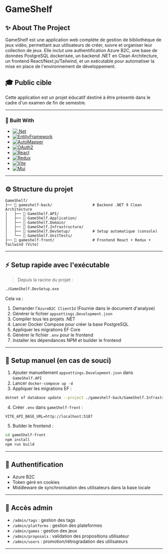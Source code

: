 # GameShelf

## ✨ About The Project
GameShelf est une application web complète de gestion de bibliothèque de jeux vidéo, permettant aux utilisateurs de créer, suivre et organiser leur collection de jeux. Elle inclut une authentification Azure B2C, une base de données PostgreSQL dockerisée, un backend .NET en Clean Architecture, un frontend React/Next.js/Tailwind, et un exécutable pour automatiser la mise en place de l'environnement de développement.

## 🎓 Public cible
Cette application est un projet éducatif destiné à être présenté dans le cadre d'un examen de fin de semestre.

---

### 🔗 Built With

  * [![.Net][.Net]][.Net-url]
  * [![EntityFramework][EF]][EF-url]
  * [![AutoMapper][AutoMapper]][AutoMapper-url]
  * [![OAuth2][OAuth2]][OAuth2-url]
  * [![React][React.js]][React-url]
  * [![Redux][Redux]][Redux-url]
  * [![Vite][Vite]][Vite-url]
  * [![Mui][Mui]][Mui-url]

---

## ⚙️ Structure du projet
```
GameShelf/
├── 📂 gameshelf-back/                  # Backend .NET 9 Clean Architecture
│   ├── 📂 GameShelf.API/               
│   ├── 📂 GameShelf.Application/       
│   ├── 📂 GameShelf.Domain/       
│   ├── 📂 GameShelf.Infrastructure/
│   ├── 📂 GameShelf.DevSetup/          # Setup automatique (console)
│   └── 📂 GameShelf.UnitTests/    
├── 📂 gameshelf-front/                 # Frontend React + Redux + Tailwind (Vite)     
```

---

## ⚡ Setup rapide avec l'exécutable

> Depuis la racine du projet :

```bash
./GameShelf.DevSetup.exe
```

Cela va :
1. Demander l'`AzureB2C ClientId` (Fournie dans le document d'analyse)
2. Générer le fichier `appsettings.Development.json`
3. Compiler tous les projets .NET
4. Lancer Docker Compose pour créer la base PostgreSQL
5. Appliquer les migrations EF Core
6. Générer le fichier `.env` pour le frontend
7. Installer les dépendances NPM et builder le frontend

---

## 🔧 Setup manuel (en cas de souci)

1. Ajouter manuellement `appsettings.Development.json` dans `GameShelf.API`
2. Lancer `docker-compose up -d`
3. Appliquer les migrations EF :
```bash
dotnet ef database update --project ./gameshelf-back/GameShelf.Infrastructure --startup-project ./gameshelf-back/GameShelf.API
```
4. Créer `.env` dans `gameShelf-front` :
```
VITE_API_BASE_URL=http://localhost:5187
```
5. Builder le frontend :
```bash
cd gameShelf-front
npm install
npm run build
```

---

## 🔑 Authentification
- Azure B2C
- Token géré en cookies
- Middleware de synchronisation des utilisateurs dans la base locale

---

## 🔐 Accès admin
- `/admin/tags` : gestion des tags
- `/admin/platforms` : gestion des plateformes
- `/admin/games` : gestion des jeux
- `/admin/proposals` : validation des propositions utilisateur
- `/admin/users` : promotion/rétrogradation des utilisateurs


---

<!-- MARKDOWN LINKS & IMAGES -->
<!-- https://www.markdownguide.org/basic-syntax/#reference-style-links -->
[React.js]: https://img.shields.io/badge/React-20232A?style=for-the-badge&logo=react&logoColor=61DAFB
[React-url]: https://reactjs.org/
[Redux]: https://img.shields.io/badge/Redux-764ABC?style=for-the-badge&logo=redux&logoColor=white
[Redux-url]: https://redux.js.org/
[.Net]: https://img.shields.io/badge/.NET-5C2D91?style=for-the-badge&logo=.net&logoColor=white
[.Net-url]: https://dotnet.microsoft.com/
[Vite]: https://img.shields.io/badge/Vite-646CFF?style=for-the-badge&logo=vite&logoColor=white
[Vite-url]: https://vitejs.dev/
[EF]: https://img.shields.io/badge/Entity%20Framework-512BD4?style=for-the-badge&logo=.net&logoColor=white
[EF-url]: https://learn.microsoft.com/en-us/ef/core/
[AutoMapper]: https://img.shields.io/badge/AutoMapper-FF6F61?style=for-the-badge&logo=automapper&logoColor=white
[AutoMapper-url]: https://automapper.org/
[OAuth2]: https://img.shields.io/badge/OAuth2-000000?style=for-the-badge&logo=oauth&logoColor=white
[OAuth2-url]: https://oauth.net/2/
[Mui]: https://img.shields.io/badge/Material%20UI-007FFF?style=for-the-badge&logo=mui&logoColor=white
[Mui-url]: https://mui.com/
